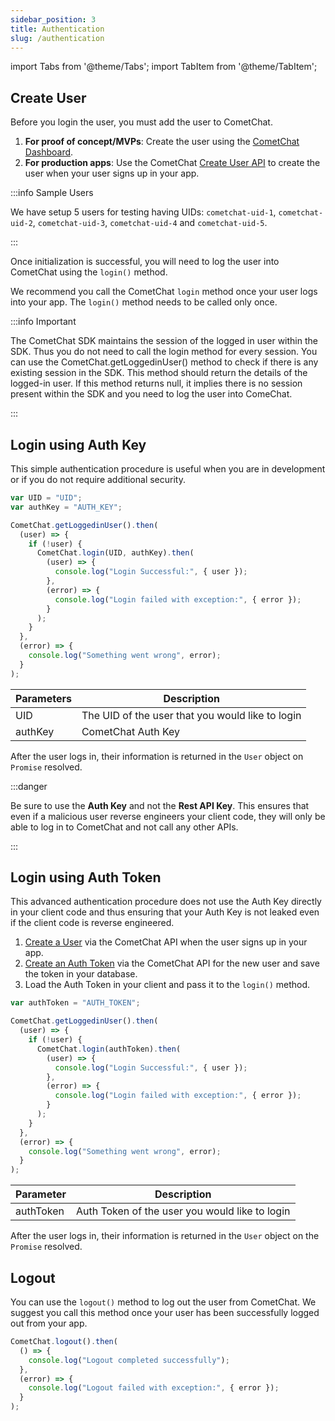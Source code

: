 ```yaml
---
sidebar_position: 3
title: Authentication
slug: /authentication
---
```


import Tabs from '@theme/Tabs';
import TabItem from '@theme/TabItem';

## Create User

Before you login the user, you must add the user to CometChat.

1. **For proof of concept/MVPs**: Create the user using the [CometChat Dashboard](https://app.cometchat.com).
2. **For production apps**: Use the CometChat [Create User API](https://api-explorer.cometchat.com/reference/creates-user) to create the user when your user signs up in your app.

:::info Sample Users

We have setup 5 users for testing having UIDs: `cometchat-uid-1`, `cometchat-uid-2`, `cometchat-uid-3`, `cometchat-uid-4` and `cometchat-uid-5`.

:::

Once initialization is successful, you will need to log the user into CometChat using the `login()` method.

We recommend you call the CometChat `login` method once your user logs into your app. The `login()` method needs to be called only once.

:::info Important

The CometChat SDK maintains the session of the logged in user within the SDK. Thus you do not need to call the login method for every session. You can use the CometChat.getLoggedinUser() method to check if there is any existing session in the SDK. This method should return the details of the logged-in user. If this method returns null, it implies there is no session present within the SDK and you need to log the user into ComeChat.

:::

## Login using Auth Key

This simple authentication procedure is useful when you are in development or if you do not require additional security.

<Tabs>
<TabItem value="js" label="Javascript">

```js
var UID = "UID";
var authKey = "AUTH_KEY";

CometChat.getLoggedinUser().then(
  (user) => {
    if (!user) {
      CometChat.login(UID, authKey).then(
        (user) => {
          console.log("Login Successful:", { user });
        },
        (error) => {
          console.log("Login failed with exception:", { error });
        }
      );
    }
  },
  (error) => {
    console.log("Something went wrong", error);
  }
);
```

</TabItem>
</Tabs>

| Parameters | Description                                      |
| ---------- | ------------------------------------------------ |
| UID        | The UID of the user that you would like to login |
| authKey    | CometChat Auth Key                               |

After the user logs in, their information is returned in the `User` object on `Promise` resolved.

:::danger

Be sure to use the **Auth Key** and not the **Rest API Key**. This ensures that even if a malicious user reverse engineers your client code, they will only be able to
log in to CometChat and not call any other APIs.

:::

## Login using Auth Token

This advanced authentication procedure does not use the Auth Key directly in your client code and thus ensuring that your Auth Key is not leaked even if the client code is reverse engineered.

1. [Create a User](https://api-explorer.cometchat.com/reference/creates-user) via the CometChat API when the user signs up in your app.
2. [Create an Auth Token](https://api-explorer.cometchat.com/reference/create-authtoken) via the CometChat API for the new user and save the token in your database.
3. Load the Auth Token in your client and pass it to the `login()` method.

<Tabs>
<TabItem value="js" label="Javascript">

```js
var authToken = "AUTH_TOKEN";

CometChat.getLoggedinUser().then(
  (user) => {
    if (!user) {
      CometChat.login(authToken).then(
        (user) => {
          console.log("Login Successful:", { user });
        },
        (error) => {
          console.log("Login failed with exception:", { error });
        }
      );
    }
  },
  (error) => {
    console.log("Something went wrong", error);
  }
);
```

</TabItem>

</Tabs>

| Parameter | Description                                    |
| --------- | ---------------------------------------------- |
| authToken | Auth Token of the user you would like to login |

After the user logs in, their information is returned in the `User` object on the `Promise` resolved.

## Logout

You can use the `logout()` method to log out the user from CometChat. We suggest you call this method once your user has been successfully logged out from your app.

<Tabs>
<TabItem value="js" label="Javascript">

```js
CometChat.logout().then(
  () => {
    console.log("Logout completed successfully");
  },
  (error) => {
    console.log("Logout failed with exception:", { error });
  }
);
```

</TabItem>
</Tabs>
